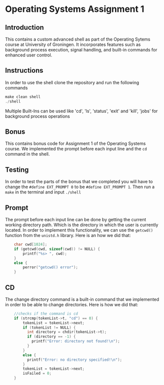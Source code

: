 # Operating Systems Assignment 1

## Introduction

This contains a custom advanced shell as part of the Operating Sytems course at University of Groningen. It incorporates features such as background process execution,
signal handling, and built-in commands for enhanced user control.

## Instructions

In order to use the shell clone the repository and run the following commands

```c
make clean shell
./shell
```

Multiple Built-Ins can be used like 'cd', 'ls', 'status', 'exit' and 'kill', 'jobs' for background process operations

## Bonus

This contains bonus code for Assignment 1 of the Operating Systems course. We implemented the prompt before each input line and the `cd` command in the shell.

## Testing

In order to test the parts of the bonus that we completed you will have to change the `#define EXT_PROMPT 0` to be `#define EXT_PROMPT 1`. Then run a `make` in the terminal and input `./shell`

## Prompt

The prompt before each input line can be done by getting the current working directory path. Which is the directory in which the user is currently located. In order to implement this functionality, we can use the `getcwd()` function from the `unistd.h` library. Here is an how we did that:

```c
    char cwd[1024];
    if (getcwd(cwd, sizeof(cwd)) != NULL) {
        printf("%s> ", cwd);
    }
    else {
        perror("getcwd() error");
    }
```

## CD

The change directory command is a built-in command that we implemented in order to be able to change directories. Here is how we did that:

```c
    //checks if the command is cd
    if (strcmp(tokenList->t, "cd") == 0) {
        tokenList = tokenList->next;
        if (tokenList != NULL) {
          int directory = chdir(tokenList->t);
          if (directory == -1) {
            printf("Error: directory not found!\n");
          }
        }
        else {
          printf("Error: no directory specified!\n");
        }
        tokenList = tokenList->next;
        isFailed = 0;
    }
```
